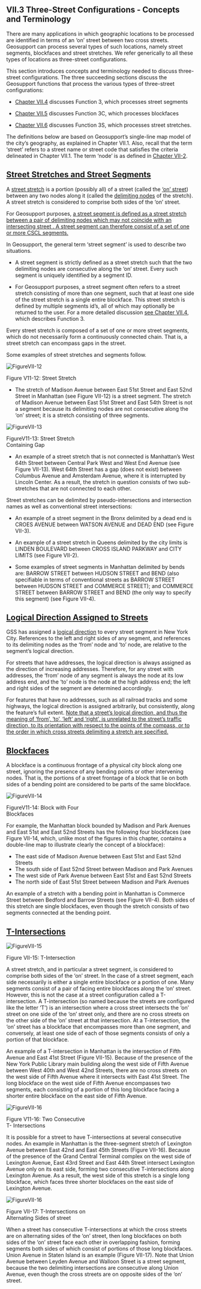 <h2>VII.3 Three-Street Configurations - Concepts and Terminology</h2>

There are many applications in which geographic locations to be processed are identified in terms of an ‘on’ street between two cross streets.  Geosupport can process several types of such locations, namely street segments, blockfaces and street stretches.  We refer generically to all these types of locations as three-street configurations.

This section introduces concepts and terminology needed to discuss three-street configurations.  The three succeeding sections discuss the Geosupport functions that process the various types of three-street configurations:

* [Chapter VII.4](/chapters/chapterVII/section04/) discusses Function 3, which processes street segments

* [Chapter VII.5](/chapters/chapterVII/section05/) discusses Function 3C, which processes blockfaces

* [Chapter VII.6](/chapters/chapterVII/section06/) discusses Function 3S, which processes street stretches.

The definitions below are based on Geosupport’s single-line map model of the city’s geography, as explained in Chapter VII.1.  Also, recall that the term ‘street’ refers to a street name or street code that satisfies the criteria delineated in Chapter VII.1.  The term ‘node’ is as defined in [Chapter VII-2](/chapters/chapterVII/section02/).

## <u>Street Stretches and Street Segments</u>

A <u>street stretch</u> is a portion (possibly all) of a street (called the <u>‘on’ street</u>) between any two nodes along it (called the <u>delimiting nodes</u> of the stretch).  A street stretch is considered to comprise both sides of the ‘on’ street.

For Geosupport purposes, <u>a street segment is defined as a street stretch between a pair of delimiting nodes which may not coincide with an intersecting street .  A street segment can therefore consist of a set of one or more CSCL segments. </u>

In Geosupport, the general term ‘street segment’ is used to describe two situations.

* A street segment is strictly defined as a street stretch such that the two delimiting nodes are consecutive along the ‘on’ street.  Every such segment is uniquely identified by a segment ID.

* For Geosupport purposes, a street segment often refers to a street stretch consisting of more than one segment, such that at least one side of the street stretch is a single entire blockface.  This street stretch is defined by multiple segments id’s, all of which may optionally be returned to the user.  For a more detailed discussion [see Chapter VII.4](/chapters/chapterVII/section04/), which describes Function 3.

Every street stretch is composed of a set of one or more street segments, which do not necessarily form a continuously connected chain.  That is, a street stretch can encompass gaps in the street.

Some examples of street stretches and segments follow.

 <div class="textWithImage">

<div class="imageWithFigure">
<img src="../../../img/figureVII-12.png" alt="FigureVII-12" />
<p class="img_tagline">Figure V11-12: Street Stretch</p>
</div>

* The stretch of Madison Avenue between East 51st Street and East 52nd Street in Manhattan (see Figure VII-12) is a street segment.  The stretch of Madison Avenue between East 51st Street and East 54th Street is not a segment because its delimiting nodes are not consecutive along the ‘on’ street; it is a stretch consisting of three segments.

</div>



 <div class="textWithImage" id="lincolnCenter" >

<div class="imageWithFigure">
<img src="../../../img/figureVII-13.png" alt="FigureVII-13" />
<p class="img_tagline">FigureV11-13: Street Stretch <br> Containing Gap</p>
</div>

* An example of a street stretch that is not connected is Manhattan’s West 64th Street between Central Park West and West End Avenue (see Figure VII-13).  West 64th Street has a gap (does not exist) between Columbus Avenue and Amsterdam Avenue, where it is interrupted by Lincoln Center.  As a result, the stretch in question consists of two sub-stretches that are not connected to each other.

</div>

Street stretches can be delimited by pseudo-intersections and intersection names as well as conventional street intersections:

* An example of a street segment in the Bronx delimited by a dead end is CROES AVENUE between WATSON AVENUE and DEAD END (see Figure VII-3).

* An example of a street stretch in Queens delimited by the city limits is LINDEN BOULEVARD between CROSS ISLAND PARKWAY and CITY LIMITS (see Figure VII-2).

* Some examples of street segments in Manhattan delimited by bends are:  BARROW STREET between HUDSON STREET and BEND (also specifiable in terms of conventional streets as BARROW STREET between HUDSON STREET and COMMERCE STREET); and COMMERCE STREET between BARROW STREET and BEND (the only way to specify this segment) (see Figure VII-4).

## <u>Logical Direction Assigned to Streets</u>

GSS has assigned a <u>logical direction</u> to every street segment in New York City.  References to the left and right sides of any segment, and references to its delimiting nodes as the ‘from’ node and ‘to’ node, are relative to the segment’s logical direction.

For streets that have addresses, the logical direction is always assigned as the direction of increasing addresses. Therefore, for any street with addresses, the ‘from’ node of any segment is always the node at its low address end, and the ‘to’ node is the node at the high address end; the left and right sides of the segment are determined accordingly.

For features that have no addresses, such as all railroad tracks and some highways, the logical direction is assigned arbitrarily, but consistently, along the feature’s full extent.  <u>Note that a street’s logical direction, and thus the meaning of ‘from’, ‘to’, ‘left’ and ‘right’, is unrelated to the street’s traffic direction, to its orientation with respect to the points of the compass, or to the order in which cross streets delimiting a stretch are specified.</u>


## <u>Blockfaces</u>

A blockface is a continuous frontage of a physical city block along one street, ignoring the presence of any bending points or other intervening nodes.  That is, the portions of a street frontage of a block that lie on both sides of a bending point are considered to be parts of the same blockface.

<div class="imageWithFigure">
<img src="../../../img/figureVII-14.png" alt="FigureVII-14" />
<p class="img_tagline">FigureV11-14: Block with Four <br>Blockfaces</p>
</div>

For example, the Manhattan block bounded by Madison
and Park Avenues and East 51st and East 52nd Streets has the following four blockfaces (see Figure VII-14, which, unlike most of the figures in this chapter, contains a double-line map to illustrate clearly the concept of a blockface):

* The east side of Madison Avenue between East 51st and East 52nd Streets
* The south side of East 52nd Street between Madison and Park Avenues
* The west side of Park Avenue between East 51st and   East 52nd Streets
* The north side of East 51st Street between Madison and Park Avenues

An example of a stretch with a bending point in Manhattan is Commerce Street between Bedford and Barrow Streets (see Figure VII-4).  Both sides of this stretch are single blockfaces, even though the stretch consists of two segments connected at the bending point.

## <u>T-Intersections</u>



 <div class="textWithImage">

<div class="imageWithFigure">
<img src="../../../img/figureVII-15.png" alt="FigureVII-15" />
<p class="img_tagline">Figure VII-15: T-Intersection</p>
</div>

A street stretch, and in particular a street segment, is considered to comprise both sides of the ‘on’ street.  In the case of a street segment, each side necessarily is either a single entire blockface or a portion of one.  Many segments consist of a pair of facing entire blockfaces along the ‘on’ street.  However, this is not the case at a street configuration called a T-intersection.  A T-intersection (so named because the streets are configured like the letter ‘T’) is an intersection where a cross street intersects the ‘on’ street on one side of the ‘on’ street only, and there are no cross streets on the other side of the ‘on’ street at that intersection.  At a T-intersection, the ‘on’ street has a blockface that encompasses more than one segment, and conversely, at least one side of each of those segments consists of only a portion of that blockface.

</div>

An example of a T-intersection in Manhattan is the intersection of Fifth Avenue and East 41st Street (Figure VII-15).  Because of the presence of the New York Public Library main building along the west side of Fifth Avenue between West 40th and West 42nd Streets, there are no cross streets on the west side of Fifth Avenue where it intersects with East 41st Street.  The long blockface on the west side of Fifth Avenue encompasses two segments, each consisting of a portion of this long blockface facing a shorter entire blockface on the east side of Fifth Avenue.

 <div class="textWithImage">

<div class="imageWithFigure">
<img src="../../../img/figureVII-16.png" alt="FigureVII-16" />
<p class="img_tagline">Figure V11-16: Two Consecutive <br> T- Intersections </p>
</div>

It is possible for a street to have T-intersections at several consecutive nodes.  An example in Manhattan is the three-segment stretch of Lexington Avenue between East 42nd and East 45th Streets (Figure VII-16).  Because of the presence of the Grand Central Terminal complex on the west side of Lexington Avenue, East 43rd Street and East 44th Street intersect Lexington Avenue only on its east side, forming two consecutive T-intersections along Lexington Avenue.  As a result, the west side of this stretch is a single long blockface, which faces three shorter blockfaces on the east side of Lexington Avenue.

</div>

<div class="textWithImage">

<div class="imageWithFigure">
<img src="../../../img/figureVII-16.png" alt="FigureVII-16" />
<p class="img_tagline">Figure VII-17: T-Intersections on <br> Alternating Sides of street </p>
</div>

When a street has consecutive T-intersections at which the cross streets are on alternating sides of the ‘on’ street, then long blockfaces on both sides of the ‘on’ street face each other in overlapping fashion, forming segments both sides of which consist of portions of those long blockfaces.  Union Avenue in Staten Island is an example (Figure VII-17).  Note that Union Avenue between Leyden Avenue and Walloon Street is a street segment, because the two delimiting intersections are consecutive along Union Avenue, even though the cross streets are on opposite sides of the ‘on’ street. </div>  
<br>
<br>
